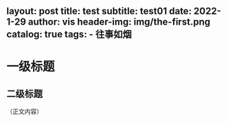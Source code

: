 layout:     post
title:      test
subtitle:   test01
date:       2022-1-29
author:     vis
header-img: img/the-first.png
catalog:   true
tags:
    - 往事如烟
---
# 一级标题
## 二级标题
（正文内容）
